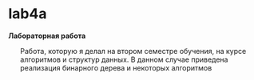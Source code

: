 # lab4a
**Лабораторная работа**
<ol>
Работа, которую я делал на втором семестре обучения, на курсе алгоритмов и структур данных. В данном случае приведена реализация бинарного дерева и некоторых алгоритмов
</ol>
